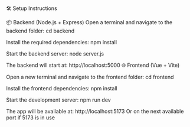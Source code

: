 🛠️ Setup Instructions

📦 Backend (Node.js + Express)
Open a terminal and navigate to the backend folder:
cd backend

Install the required dependencies:
npm install

Start the backend server:
node server.js

The backend will start at:
http://localhost:5000
🌐 Frontend (Vue + Vite)

Open a new terminal and navigate to the frontend folder:
cd frontend

Install the frontend dependencies:
npm install

Start the development server:
npm run dev

The app will be available at:
http://localhost:5173
Or on the next available port if 5173 is in use
